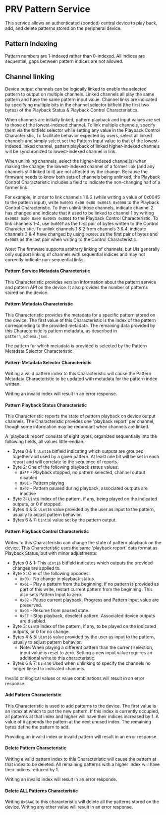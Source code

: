 # PRV Pattern Service
This service allows an authenticated (bonded) central device to play back,
add, and delete patterns stored on the peripheral device.

## Pattern Indexing
Pattern numbers are 1-indexed rather than 0-indexed.
All indices are sequential; gaps between pattern indices are not allowed.

## Channel linking
Device output channels can be logically linked to enable the selected pattern to output on multiple channels.
Linked channels all play the same pattern and have the same pattern input value.
Channel links are indicated by specifying multiple bits in the channel selector bitfield (the first two bytes)
of the Playback Status & Playback Control Characteristics.


When channels are initially linked, pattern playback and input values are set to those of the lowest-indexed channel.
To link multiple channels,
specify them via the bitfield selector while setting any value in the Playback Control Characteristic,
To facilitate behavior expected by users, select all linked channels and
simply select set the Pattern Input value to that of the lowest-indexed linked channel,
pattern playback of linked higher-indexed channels will be synchronized to lowest-indexed channel in link.


When unlinking channels, select the higher-indexed channel(s) when making the change;
the lowest-indexed channel of a former link (and any channels still linked to it) are not affected by the change.
Because the firmware needs to know both sets of channels being unlinked,
the Playback Control Characteristic includes a field to indicate the non-changing half of a former link.


For example, in order to link channels 1 & 2 (while writing a value of 0x0045 to the pattern input),
write `0x0003 0x00 0x00 0x0045 0x0000` to the Playback Control Characteristic.
To then unlink those channels,
indicate channel 2 has changed and indicate that it used to be linked to channel 1 by writing
`0x0002 0x00 0x00 0x0045 0x0001` to the Playback Control Characteristic.
To link channels 1-4, use `0x000F` as the first pair of bytes written to the Control Characteristic.
To unlink channels 1 & 2 from channels 3 & 4, 
indicate channels 3 & 4 have changed by using `0x000C` as the first pair of bytes and `0x0003` as the last pair
when writing to the Control Characteristic.


*Note:* The firmware supports arbitrary linking of channels,
but UIs generally only support linking of channels with sequential indices and may not correctly indicate
non-sequential links.

#### Pattern Service Metadata Characteristic
This Characteristic provides version information about the pattern service and pattern API on the device.
It also provides the number of patterns stored on the device.

#### Pattern Metadata Characteristic
This Characteristic provides the metadata for a specific pattern stored on the device.
The first value of this Characteristic is the index of the pattern corresponding to the provided metadata.
The remaining data provided by this Characteristic is pattern metadata, as described in `pattern_schema.json`.

The pattern for which metadata is provided is selected by the Pattern Metadata Selector Characteristic.

#### Pattern Metadata Selector Characteristic
Writing a valid pattern index to this Characteristic will cause the Pattern Metadata Characteristic
to be updated with metadata for the pattern index written.

Writing an invalid index will result in an error response.

#### Pattern Playback Status Characteristic
This Characteristic reports the state of pattern playback on device output channels.
The Characteristic provides one 'playback report' per channel,
though some information may be redundant when channels are linked.

A 'playback report' consists of eight bytes, organized sequentially into the following fields, all values little-endian:
* Bytes 0 & 1: `Uint16` bitfield indicating which outputs are grouped together and used by a given pattern.
  At least one bit will be set in each report and will correlate to the sequence of reports.
* Byte 2: One of the following playback status values:
  * `0xFF` - Playback stopped, no pattern selected, channel output disabled
  * `0x01` - Pattern playing
  * `0x02` - Pattern paused during playback, associated outputs are inactive
* Byte 3: `Uint8` index of the pattern, if any, being played on the indicated outputs, or 0 if stopped.
* Bytes 4 & 5: `Uint16` value provided by the user as input to the pattern, usually to adjust pattern behavior.
* Bytes 6 & 7: `Uint16` value set by the pattern output.

#### Pattern Playback Control Characteristic
Writes to this Characteristic can change the state of pattern playback on the device.
This Characteristic uses the same 'playback report' data format as Playback Status, but with minor adjustments:
* Bytes 0 & 1: This `uint16` bitfield indicates which outputs the provided changes are applied to.
* Byte 2: One of the following opcodes:
  * `0x00` - No change in playback status
  * `0x01` - Play a pattern from the beginning.
    If no pattern is provided as part of this write, restart current pattern from the beginning.
    This also sets Pattern Input to zero.
  * `0x02` - Pause current playback. Progress and Pattern Input value are preserved.
  * `0x03` - Resume from paused state.
  * `0xFF` - Stop playback, deselect pattern. Associated device outputs are disabled.
* Byte 3: `Uint8` index of the pattern, if any, to be played on the indicated outputs, or 0 for no change.
* Bytes 4 & 5: `Uint16` value provided by the user as input to the pattern, usually to adjust pattern behavior.
  * Note: When playing a different pattern than the current selection, input value is reset to zero.
    Setting a new input value requires an additional write to this characteristic.
* Bytes 6 & 7: `Uint16` Used when unlinking to specify the channels no longer linked to indicated channels.

Invalid or illogical values or value combinations will result in an error response.

#### Add Pattern Characteristic
This Characteristic is used to add patterns to the device.
The first value is an index at which to put the new pattern.
If this index is currently occupied, all patterns at that index and higher will have their indices increased by 1.
A value of `0` appends the pattern at the next unused index.
The remaining bytes define the pattern to add.

Providing an invalid index or invalid pattern will result in an error response.

#### Delete Pattern Characteristic
Writing a valid pattern index to this Characteristic will cause the pattern at that index to be deleted.
All remaining patterns with a higher index will have their indices reduced by 1.

Writing an invalid index will result in an error response.

#### Delete ALL Patterns Characteristic
Writing `0x6AAC` to this characteristic will delete all the patterns stored on the device.
Writing any other value will result in an error response.
